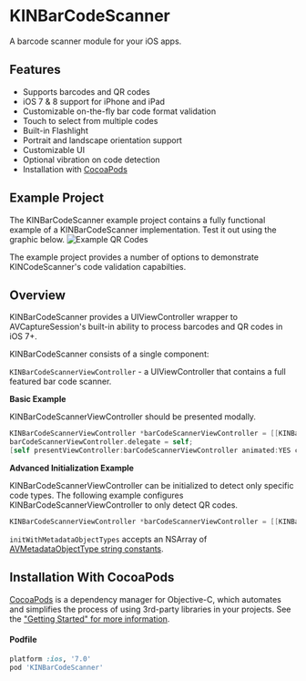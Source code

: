KINBarCodeScanner
=================

A barcode scanner module for your iOS apps.

Features
------------------------
* Supports barcodes and QR codes
* iOS 7 & 8 support for iPhone and iPad
* Customizable on-the-fly bar code format validation
* Touch to select from multiple codes
* Built-in Flashlight
* Portrait and landscape orientation support
* Customizable UI
* Optional vibration on code detection
* Installation with [CocoaPods](http://cocoapods.org/)

Example Project
------------------------
The KINBarCodeScanner example project contains a fully functional example of a KINBarCodeScanner implementation. Test it out using the graphic below.
![Example QR Codes](http://i.imgur.com/i4Pvr1y.png)

The example project provides a number of options to demonstrate KINCodeScanner's code validation capabilties.

Overview
------------------------
KINBarCodeScanner provides a UIViewController wrapper to AVCaptureSession's built-in ability to process barcodes and QR codes in iOS 7+.

KINBarCodeScanner consists of a single component:

`KINBarCodeScannerViewController` - a UIViewController that contains a full featured bar code scanner.

**Basic Example**

KINBarCodeScannerViewController should be presented modally.
```objective-c
KINBarCodeScannerViewController *barCodeScannerViewController = [[KINBarCodeScannerViewController alloc] init];
barCodeScannerViewController.delegate = self;
[self presentViewController:barCodeScannerViewController animated:YES completion:nil];
```

**Advanced Initialization Example**

KINBarCodeScannerViewController can be initialized to detect only specific code types. The following example configures KINBarCodeScannerViewController to only detect QR codes.

```objective-c
KINBarCodeScannerViewController *barCodeScannerViewController = [[KINBarCodeScannerViewController alloc] initWithMetadataObjectTypes:@[AVMetadataObjectTypeQRCode]];
```

`initWithMetadataObjectTypes` accepts an NSArray of [AVMetadataObjectType string constants](https://developer.apple.com/library/IOS/documentation/AVFoundation/Reference/AVMetadataMachineReadableCodeObject_Class/index.html#//apple_ref/doc/constant_group/Machine_Readable_Object_Types).


Installation With CocoaPods
------------------------
[CocoaPods](http://cocoapods.org) is a dependency manager for Objective-C, which automates and simplifies the process of using 3rd-party libraries in your projects. See the ["Getting Started" for more information](http://guides.cocoapods.org/using/getting-started.html).

#### Podfile

```ruby
platform :ios, '7.0'
pod 'KINBarCodeScanner'
```
